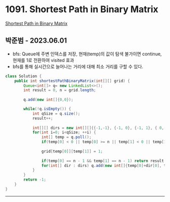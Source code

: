 # 1091. Shortest Path in Binary Matrix

[Shortest Path in Binary Matrix](https://leetcode.com/problems/shortest-path-in-binary-matrix/)

## 박준범 - 2023.06.01

- bfs: Queue에 주변 인덱스를 저장, 현재(temp)의 값이 탐색 불가이면 continue, 현재를 1로 전환하여 visited 효과
- bfs를 통해 실시간으로 늘어나는 거리에 대해 최소 거리를 구할 수 있다.

```java
class Solution {
    public int shortestPathBinaryMatrix(int[][] grid) {
        Queue<int[]> q= new LinkedList<>();
        int result = 0, n = grid.length;
        
        q.add(new int[]{0,0});

        while(!q.isEmpty()) {
            int qSize = q.size();
            result++;
            
			int[][] dirs = new int[][]{{-1,-1}, {-1, 0}, {-1, 1}, { 0,-1}, { 0, 1}, { 1,-1}, { 1, 0}, { 1, 1}};
     		for(int i=0; i<qSize; ++i) {
                int[] temp = q.poll();
                if(temp[0] < 0 || temp[0] >= n || temp[1] < 0 || temp[1] >= n || grid[temp[0]][temp[1]] == 1) continue;
                
                grid[temp[0]][temp[1]] = 1;
                
                if(temp[0] == n - 1 && temp[1] == n - 1) return result;
                for(int[] dir : dirs) q.add(new int[]{temp[0]+dir[0], temp[1]+dir[1]});
            }
        }
        return -1;
    }
}
```

---
